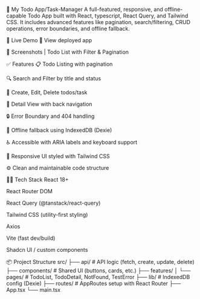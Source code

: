 📝 My Todo App/Task-Manager
A full-featured, responsive, and offline-capable Todo App built with React, typescript, React Query, and Tailwind CSS. It includes advanced features like pagination, search/filtering, CRUD operations, error boundaries, and offline fallback.

🚀 Live Demo
🔗 View deployed app

📸 Screenshots
| Todo List with Filter & Pagination

✅ Features
📋 Todo Listing with pagination

🔍 Search and Filter by title and status

🔄 Create, Edit, Delete todos/task

🔗 Detail View with back navigation

🔒 Error Boundary and 404 handling

📶 Offline fallback using IndexedDB (Dexie)

♿ Accessible with ARIA labels and keyboard support

📱 Responsive UI styled with Tailwind CSS

⚙️ Clean and maintainable code structure

🧑‍💻 Tech Stack
React 18+

React Router DOM

React Query (@tanstack/react-query)

Tailwind CSS (utility-first styling)

Axios

Vite (fast dev/build)

Shadcn UI / custom components

📦 Project Structure
src/
├── api/ # API logic (fetch, create, update, delete)
├── components/ # Shared UI (buttons, cards, etc.)
├── features/
│ └── pages/ # TodoList, TodoDetail, NotFound, TestError
├── lib/ # IndexedDB config (Dexie)
├── routes/ # AppRoutes setup with React Router
├── App.tsx
└── main.tsx
